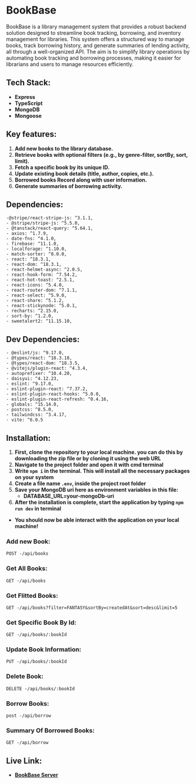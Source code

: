 # BookBase

BookBase is a library management system that provides a robust backend solution designed to streamline book tracking, borrowing, and inventory management for libraries. This system offers a structured way to manage books, track borrowing history, and generate summaries of lending activity, all through a well-organized API. The aim is to simplify library operations by automating book tracking and borrowing processes, making it easier for librarians and users to manage resources efficiently.



## Tech Stack:
- **Express**
- **TypeScript**
- **MongoDB**
- **Mongoose**

## Key features:
1. **Add new books to the library database.**
2. **Retrieve books with optional filters (e.g., by genre-filter, sortBy, sort, limit).**
3. **Fetch a specific book by its unique ID.**
4. **Update existing book details (title, author, copies, etc.).**
5. **Borrowed books Record along with user information.**
6. **Generate summaries of borrowing activity.**


## Dependencies:
    -@stripe/react-stripe-js: ^3.1.1,
    - @stripe/stripe-js: ^5.5.0,
    - @tanstack/react-query: ^5.64.1,
    - axios: ^1.7.9,
    - date-fns: ^4.1.0,
    - firebase: ^11.1.0,
    - localforage: ^1.10.0,
    - match-sorter: ^8.0.0,
    - react: ^18.3.1,
    - react-dom: ^18.3.1,
    - react-helmet-async: ^2.0.5,
    - react-hook-form: ^7.54.2,
    - react-hot-toast: ^2.5.1,
    - react-icons: ^5.4.0,
    - react-router-dom: ^7.1.1,
    - react-select: ^5.9.0,
    - react-share: ^5.1.2,
    - react-stickynode: ^5.0.1,
    - recharts: ^2.15.0,
    - sort-by: ^1.2.0,
    - sweetalert2: ^11.15.10,

## Dev Dependencies:
    - @eslint/js: ^9.17.0,
    - @types/react: ^18.3.18,
    - @types/react-dom: ^18.3.5,
    - @vitejs/plugin-react: ^4.3.4,
    - autoprefixer: ^10.4.20,
    - daisyui: ^4.12.23,
    - eslint: ^9.17.0,
    - eslint-plugin-react: ^7.37.2,
    - eslint-plugin-react-hooks: ^5.0.0,
    - eslint-plugin-react-refresh: ^0.4.16,
    - globals: ^15.14.0,
    - postcss: ^8.5.0,
    - tailwindcss: ^3.4.17,
    - vite: ^6.0.5


## Installation:
1. **First, clone the repository to your local machine. you can do this by downloading the zip file or by cloning it using the web URL**
2. **Navigate to the project folder and open it with cmd terminal**
3. **Write <code>npm i</code> in the terminal. This will install all the necessary packages on your system**
4. **Create a file name <code>.env</code>, inside the project root folder**
5. **Save your MongoDB uri here as environment variables in this file:**
    - **DATABASE_URL=your-mongoDb-uri**
6. **After the installation is complete, start the application by typing <code>npm run dev</code> in terminal**

- **You should now be able interact with the application on your local machine!**


### Add new Book:
    POST -/api/books

### Get All Books:
    GET -/api/books

### Get Flitted Books:
    GET -/api/books?filter=FANTASY&sortBy=createdAt&sort=desc&limit=5

### Get Specific Book By Id:
    GET -/api/books/:bookId

### Update Book Information:
    PUT -/api/books/:bookId

### Delete Book:
    DELETE -/api/books/:bookId

### Borrow Books:
    post -/api/borrow

### Summary Of Borrowed Books:
    GET -/api/borrow


##  Live Link:
- **[BookBase Server](https://book-base-server.vercel.app)**
